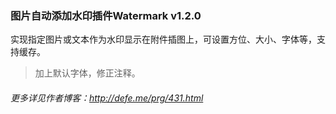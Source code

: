 ### 图片自动添加水印插件Watermark v1.2.0

实现指定图片或文本作为水印显示在附件插图上，可设置方位、大小、字体等，支持缓存。

 > 加上默认字体，修正注释。

###### 更多详见作者博客：http://defe.me/prg/431.html